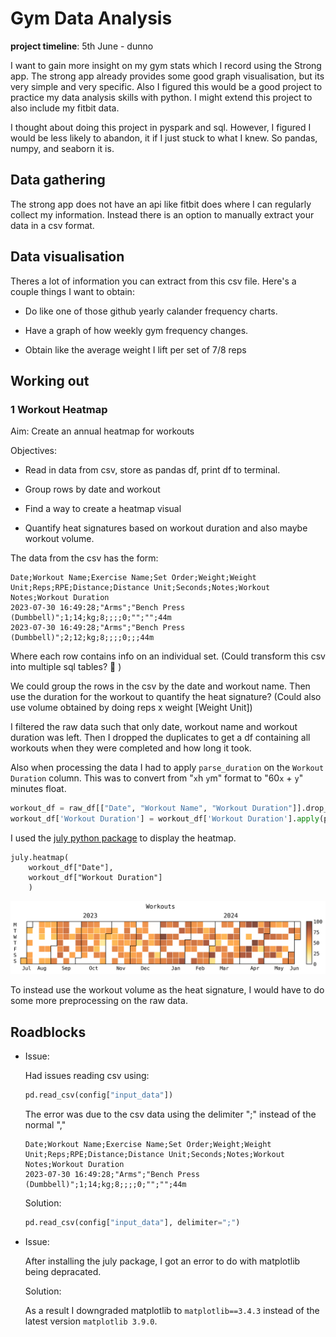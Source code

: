 # Gym Data Analysis

**project timeline**: 5th June - dunno


I want to gain more insight on my gym stats which I record using the Strong app. The strong app already provides some good graph visualisation, but its very simple and very specific. Also I figured this would be a good project to practice my data analysis skills with python. I might extend this project to also include my fitbit data. 

I thought about doing this project in pyspark and sql. However, I figured I would be less likely to abandon, it if I just stuck to what I knew. So pandas, numpy, and seaborn it is.

## Data gathering

The strong app does not have an api like fitbit does where I can regularly collect my information. Instead there is an option to manually extract your data in a csv format. 


## Data visualisation

Theres a lot of information you can extract from this csv file. Here's a couple things I want to obtain:

* Do like one of those github yearly calander frequency charts.

* Have a graph of how weekly gym frequency changes.

* Obtain like the average weight I lift per set of 7/8 reps

## Working out

### 1 Workout Heatmap

Aim: Create an annual heatmap for workouts

Objectives:

* Read in data from csv, store as pandas df, print df to terminal.

* Group rows by date and workout

* Find a way to create a heatmap visual

* Quantify heat signatures based on workout duration and also maybe workout volume.


The data from the csv has the form:

```
Date;Workout Name;Exercise Name;Set Order;Weight;Weight Unit;Reps;RPE;Distance;Distance Unit;Seconds;Notes;Workout Notes;Workout Duration
2023-07-30 16:49:28;"Arms";"Bench Press (Dumbbell)";1;14;kg;8;;;;0;"";"";44m
2023-07-30 16:49:28;"Arms";"Bench Press (Dumbbell)";2;12;kg;8;;;;0;;;44m
```

Where each row contains info on an individual set. (Could transform this csv into multiple sql tables? 🤔 )

We could group the rows in the csv by the date and workout name. Then use the duration for the workout to quantify the heat signature? (Could also use volume obtained by doing reps x weight [Weight Unit])

I filtered the raw data such that only date, workout name and workout duration was left. Then I dropped the duplicates to get a df containing all workouts when they were completed and how long it took.

Also when processing the data I had to apply `parse_duration` on the `Workout Duration` column. This was to convert from "`x`h `y`m" format to "60`x` + `y`" minutes float.
```python
workout_df = raw_df[["Date", "Workout Name", "Workout Duration"]].drop_duplicates()
workout_df['Workout Duration'] = workout_df['Workout Duration'].apply(parse_duration)
```

I used the [july python package](https://github.com/e-hulten/july/) to display the heatmap. 

```
july.heatmap(
    workout_df["Date"], 
    workout_df["Workout Duration"]
    )
```

![workout heatmap](../assets/gym-data-analysis/workout_heatmap.png)

To instead use the workout volume as the heat signature, I would have to do some more preprocessing on the raw data. 

## Roadblocks

*   Issue:

    Had issues reading csv using:
    ```python
    pd.read_csv(config["input_data"])
    ```
    The error was due to the csv data using the delimiter ";" instead of the normal ","

    ```
    Date;Workout Name;Exercise Name;Set Order;Weight;Weight Unit;Reps;RPE;Distance;Distance Unit;Seconds;Notes;Workout Notes;Workout Duration
    2023-07-30 16:49:28;"Arms";"Bench Press (Dumbbell)";1;14;kg;8;;;;0;"";"";44m
    ```

    Solution:

    ```python
    pd.read_csv(config["input_data"], delimiter=";")
    ```

* Issue:

    After installing the july package, I got an error to do with matplotlib being depracated. 

    Solution:

    As a result I downgraded matplotlib to `matplotlib==3.4.3` instead of the latest version `matplotlib 3.9.0`. 